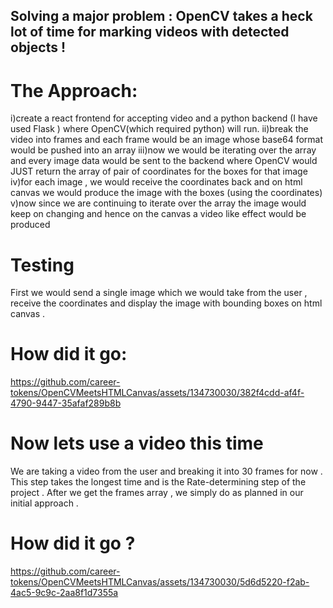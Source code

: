 ## Solving a major problem : OpenCV takes a heck lot of time for marking videos with detected objects !

# The Approach:
i)create a react frontend for accepting video and a python backend (I have used Flask ) where OpenCV(which required python) will run.
ii)break the video into frames and each frame would be an image whose base64 format would be pushed into an array 
iii)now we would be iterating over the array and every image data would be sent to the backend where OpenCV would JUST 
return the array of pair of coordinates for the boxes for that image
iv)for each image , we would receive the coordinates back and on html canvas we would produce the image with the boxes (using the
coordinates)
v)now since we are continuing to iterate over the array the image would keep on changing and hence on the canvas a video like effect would 
be produced

# Testing 
First we would send a single image which we would take from the user , receive the coordinates and display the image with bounding boxes 
on html canvas .

# How did it go:
https://github.com/career-tokens/OpenCVMeetsHTMLCanvas/assets/134730030/382f4cdd-af4f-4790-9447-35afaf289b8b

# Now lets use a video this time
We are taking a video from the user and breaking it into 30 frames for now . This step takes the longest time and is the Rate-determining
step of the project . After we get the frames array , we simply do as planned in our initial approach .

# How did it go ?
https://github.com/career-tokens/OpenCVMeetsHTMLCanvas/assets/134730030/5d6d5220-f2ab-4ac5-9c9c-2aa8f1d7355a



